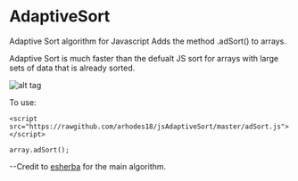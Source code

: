 # AdaptiveSort
Adaptive Sort algorithm for Javascript
Adds the method .adSort() to arrays.

Adaptive Sort is much faster than the defualt JS sort for arrays with large sets of data that is already sorted.


![alt tag](https://raw.github.com/arhodes18/jsAdaptiveSort/master/img/speeds.png)

To use:
```
<script src="https://rawgithub.com/arhodes18/jsAdaptiveSort/master/adSort.js"></script>

array.adSort();
```

--Credit to <a href="https://github.com/escherba">esherba</a> for the main algorithm.
